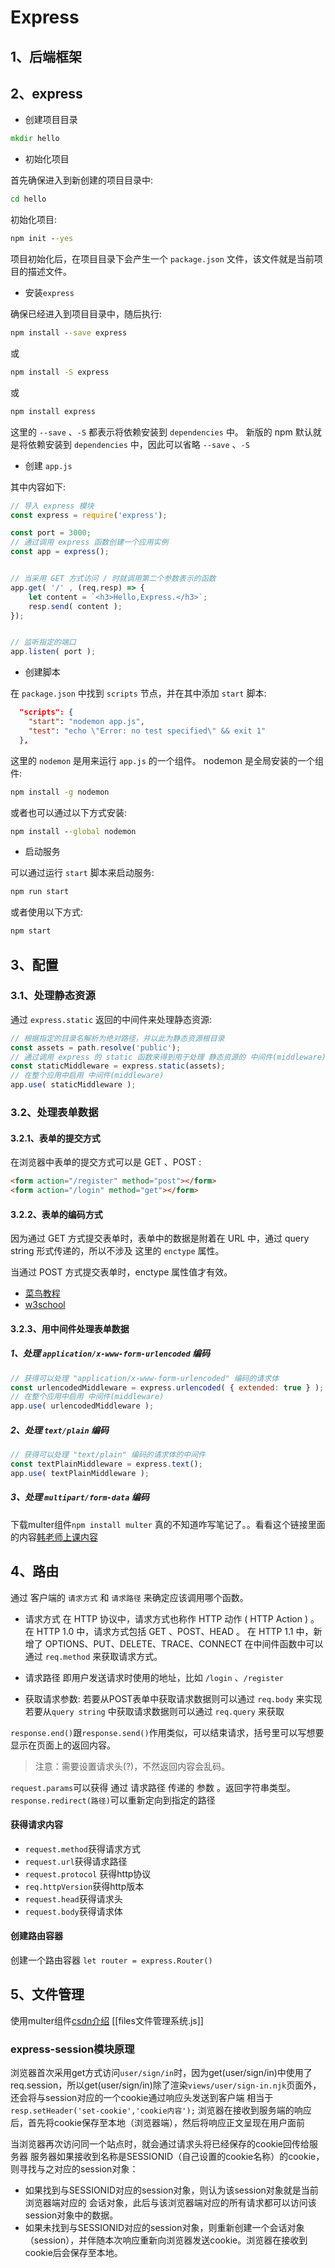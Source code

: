 # Express



## 1、后端框架



## 2、express
- 创建项目目录
```bat
mkdir hello
```

- 初始化项目

首先确保进入到新创建的项目目录中:
```bat
cd hello
```

初始化项目:
```bat
npm init --yes
```

项目初始化后，在项目目录下会产生一个 `package.json` 文件，该文件就是当前项目的描述文件。

- 安装`express`

确保已经进入到项目目录中，随后执行:
```bat
npm install --save express
```
或
```bat
npm install -S express
```
或
```bat
npm install express
```

这里的 `--save` 、`-S` 都表示将依赖安装到 `dependencies` 中。
新版的 npm 默认就是将依赖安装到  `dependencies` 中，因此可以省略 `--save` 、`-S`

- 创建 `app.js`

其中内容如下:
```js
// 导入 express 模块
const express = require('express');

const port = 3000;
// 通过调用 express 函数创建一个应用实例
const app = express();


// 当采用 GET 方式访问 / 时就调用第二个参数表示的函数
app.get( '/' , (req,resp) => {
    let content = `<h3>Hello,Express.</h3>`;
    resp.send( content );
});


// 监听指定的端口
app.listen( port );
```

- 创建脚本

在 `package.json` 中找到 `scripts` 节点，并在其中添加 `start` 脚本:
```json
  "scripts": {
    "start": "nodemon app.js",
    "test": "echo \"Error: no test specified\" && exit 1"
  },
```
这里的 `nodemon` 是用来运行 `app.js` 的一个组件。
nodemon 是全局安装的一个组件:
```bat
npm install -g nodemon
```
或者也可以通过以下方式安装:
```bat
npm install --global nodemon
```

- 启动服务

可以通过运行 `start` 脚本来启动服务:
```bat
npm run start
```
或者使用以下方式:
```bat
npm start
```

## 3、配置

### 3.1、处理静态资源

通过 `express.static` 返回的中间件来处理静态资源:
```js
// 根据指定的目录名解析为绝对路径，并以此为静态资源根目录
const assets = path.resolve('public');
// 通过调用 express 的 static 函数来得到用于处理 静态资源的 中间件(middleware)
const staticMiddleware = express.static(assets);
// 在整个应用中启用 中间件(middleware)
app.use( staticMiddleware );
```

### 3.2、处理表单数据


#### 3.2.1、表单的提交方式

在浏览器中表单的提交方式可以是 GET 、POST :

```html
<form action="/register" method="post"></form>
<form action="/login" method="get"></form>
```


#### 3.2.2、表单的编码方式

因为通过 GET 方式提交表单时，表单中的数据是附着在 URL 中，通过 query string 形式传递的，所以不涉及 这里的 `enctype` 属性。

当通过 POST 方式提交表单时，enctype 属性值才有效。
- [菜鸟教程](https://www.runoob.com/tags/att-form-enctype.html)
- [w3school](https://www.w3school.com.cn/tags/att_form_enctype.asp)

#### 3.2.3、用中间件处理表单数据

##### 1、处理 `application/x-www-form-urlencoded` 编码
```js
// 获得可以处理 "application/x-www-form-urlencoded" 编码的请求体
const urlencodedMiddleware = express.urlencoded( { extended: true } );
// 在整个应用中启用 中间件(middleware)
app.use( urlencodedMiddleware );
```

##### 2、处理 `text/plain` 编码
```js
// 获得可以处理 "text/plain" 编码的请求体的中间件
const textPlainMiddleware = express.text();
app.use( textPlainMiddleware );
```

##### 3、处理 `multipart/form-data` 编码
下载multer组件`npm install multer`
真的不知道咋写笔记了。。看看这个链接里面的内容[韩老师上课内容](https://gitee.com/mozicoding/frameworks/blob/master/req/routes/explore.js)


## 4、路由
通过 客户端的 `请求方式` 和 `请求路径` 来确定应该调用哪个函数。

- 请求方式
在 HTTP 协议中，请求方式也称作 HTTP 动作 ( HTTP Action ) 。
在 HTTP 1.0 中，请求方式包括 GET 、POST、HEAD 。
在 HTTP 1.1 中，新增了 OPTIONS、PUT、DELETE、TRACE、CONNECT 
在中间件函数中可以通过 `req.method` 来获取请求方式。

- 请求路径
即用户发送请求时使用的地址，比如 `/login` 、`/register`

- 获取请求参数:
若要从POST表单中获取请求数据则可以通过 `req.body` 来实现
若要从`query string` 中获取请求数据则可以通过 `req.query` 来获取

`response.end()`跟`response.send()`作用类似，可以结束请求，括号里可以写想要显示在页面上的返回内容。
>注意：需要设置请求头(?)，不然返回内容会乱码。

`request.params`可以获得 通过 请求路径 传递的 参数 。返回字符串类型。
`response.redirect(路径)`可以重新定向到指定的路径

#### 获得请求内容

- `request.method`获得请求方式
- `request.url`获得请求路径
- `request.protocol` 获得http协议
- `req.httpVersion`获得http版本
- `request.head`获得请求头
- `request.body`获得请求体

#### 创建路由容器
创建一个路由容器 `let router = express.Router()`

## 5、文件管理
使用multer组件[csdn介绍](https://blog.csdn.net/heal_l/article/details/120074195)
[[files文件管理系统.js]]


### express-session模块原理

浏览器首次采用get方式访问`user/sign/in`时，因为get(user/sign/in)中使用了req.session，所以get(user/sign/in)除了渲染`views/user/sign-in.njk`页面外，还会将与session对应的一个cookie通过响应头发送到客户端
	相当于`resp.setHeader('set-cookie','cookie内容');`
浏览器在接收到服务端的响应后，首先将cookie保存至本地（浏览器端），然后将响应正文呈现在用户面前

当浏览器再次访问同一个站点时，就会通过请求头将已经保存的cookie回传给服务器
服务器如果接收到名称是SESSIONID（自己设置的cookie名称）的cookie，则寻找与之对应的session对象：
- 如果找到与SESSIONID对应的session对象，则认为该session对象就是当前浏览器端对应的 会话对象，此后与该浏览器端对应的所有请求都可以访问该session对象中的数据。
- 如果未找到与SESSIONID对应的session对象，则重新创建一个会话对象（session），并伴随本次响应重新向浏览器发送cookie。浏览器在接收到cookie后会保存至本地。

